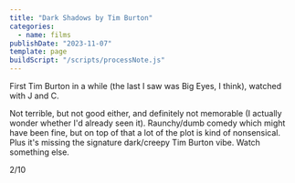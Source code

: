 ```yaml
---
title: "Dark Shadows by Tim Burton"
categories:
  - name: films
publishDate: "2023-11-07"
template: page
buildScript: "/scripts/processNote.js"
---
```


First Tim Burton in a while (the last I saw was Big Eyes, I think), watched with J and C.

Not terrible, but not good either, and definitely not memorable (I actually wonder whether I'd already seen it). Raunchy/dumb comedy which might have been fine, but on top of that a lot of the plot is kind of nonsensical. Plus it's missing the signature dark/creepy Tim Burton vibe. Watch something else.

2/10
